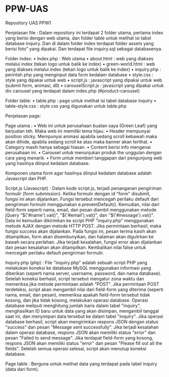 # PPW-UAS
 Repository UAS PPW1

Penjelasan file :
Dalam repository ini terdapat 2 folder utama, pertama index yang berisi dengan web utama, dan folder table untuk melihat isi tabel database inquiry. Dan di dalam folder index terdapat folder assets yang berisi foto” yang dipakai. Dan terdapat file inquiry.sql sebagai databasenya.

Folder index:
•	Index.php : Web utama
•	about.html : web yang diakses melalui index (tekan logo untuk balik ke index)
•	green-world.html : web yang diakses melalui index (tekan logo untuk balik ke index)
•	inquiry.php : perintah php yang menginput data form kedalam database
•	style.css : style yang dipakai untuk web
•	script.js : javascript yang dipakai untuk web (submit form, animasi, dll) 
•	carouselScript.js : javascript yang dipakai untuk div carousel yang terdapat dalam index.php (#product-carousel)

Folder table:
•	table.php : page untuk melihat isi tabel database inquiry
•	table-style.css : style css yang digunakan untuk table.php



Penjelasan page:

Page utama :
•	Web ini untuk perusahaan buatan saya (Green Leaf) yang berjualan teh. Maka web ini memiliki tema hijau.
•	Header mempunyai position sticky. Mempunyai animasi apabila sedang scroll kebawah maka akan dihide, apabila sedang scroll ke atas maka banner akan terlihat.
•	Category masih hanya sebagai hiasan.
•	Content berisi info mengenai perusahaan ini.
•	Carousel untuk menunjukan produk the unggulan dengan cara yang menarik.
•	Form untuk memberi tanggapan dari pengunjung web yang hasilnya diinput kedalam database. 

Komponen utama form agar hasilnya diinput kedalam database adalah Javascript dan PHP.

Script.js (Javascript) :
Dalam kode script.js, terjadi penanganan pengiriman formulir (form submission). Ketika formulir dengan id "form" disubmit, fungsi ini akan dijalankan. Fungsi tersebut mencegah perilaku default dari pengiriman formulir menggunakan e.preventDefault(). Kemudian, nilai dari field-form seperti nama, email, dan pesan diambil menggunakan metode jQuery "$('#name').val()", "$('#email').val()", dan "$('#message').val()". Data ini kemudian dikirimkan ke script PHP "inquiry.php" menggunakan metode AJAX dengan metode HTTP POST. Jika permintaan berhasil, maka fungsi success akan dijalankan. Pada fungsi ini, pesan terima kasih akan ditampilkan, form akan disembunyikan, dan halaman akan digulirkan ke bawah secara perlahan. Jika terjadi kesalahan, fungsi error akan dijalankan dan pesan kesalahan akan ditampilkan. Kembalikan nilai false untuk mencegah perilaku default pengiriman formulir.

Inquiry.php (php) :
File "inquiry.php" adalah sebuah script PHP yang melakukan koneksi ke database MySQL menggunakan informasi yang diberikan (seperti nama server, username, password, dan nama database). Setelah koneksi berhasil, script tersebut mengatur zona waktu dan memeriksa jika metode permintaan adalah "POST". Jika permintaan POST terdeteksi, script akan mengambil nilai dari field-form yang diterima (seperti nama, email, dan pesan), memeriksa apakah field-form tersebut tidak kosong, dan jika tidak kosong, melakukan operasi database. Operasi database meliputi menghitung jumlah baris dalam tabel "inquiry", menghasilkan ID baru untuk data yang akan disimpan, mengambil tanggal saat ini, dan menyimpan data tersebut ke dalam tabel "inquiry". Jika operasi database berhasil, script akan mengirimkan respons JSON dengan status "success" dan pesan "Message sent successfully". Jika terjadi kesalahan dalam operasi database, respons JSON akan memiliki status "error" dan pesan "Failed to send message". Jika terdapat field-form yang kosong, respons JSON akan memiliki status "error" dan pesan "Please fill out all the fields". Setelah semua operasi selesai, script akan menutup koneksi database.

Page table :
Berguna untuk melihat data yang terdapat pada tabel inquiry (data dari form).
